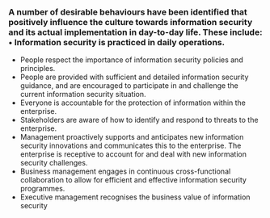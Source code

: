 ### A number of desirable behaviours have been identified that positively influence the culture towards information security and its actual implementation in day-to-day life. These include: • Information security is practiced in daily operations. 

* People respect the importance of information security policies and principles. 
* People are provided with sufficient and detailed information security guidance, and are encouraged to participate in and challenge the current information security situation.
* Everyone is accountable for the protection of information within the enterprise.
* Stakeholders are aware of how to identify and respond to threats to the enterprise.
* Management proactively supports and anticipates new information security innovations and communicates this to the enterprise. The enterprise is receptive to account for and deal with new information security challenges.
* Business management engages in continuous cross-functional collaboration to allow for efficient and effective information security programmes.
* Executive management recognises the business value of information security

